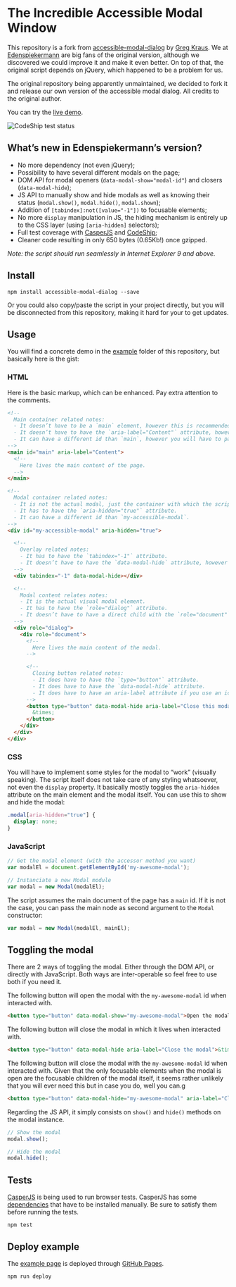 # The Incredible Accessible Modal Window

This repository is a fork from [accessible-modal-dialog](https://github.com/gdkraus/accessible-modal-dialog) by [Greg Kraus](https://github.com/gdkraus). We at [Edenspiekermann](http://edenspiekermann.com) are big fans of the original version, although we discovered we could improve it and make it even better. On top of that, the original script depends on jQuery, which happened to be a problem for us.

The original repository being apparently unmaintained, we decided to fork it and release our own version of the accessible modal dialog. All credits to the original author.

You can try the [live demo](http://edenspiekermann.github.io/accessible-modal-dialog/).

![CodeShip test status](https://codeship.com/projects/7dd06120-b6f8-0133-792c-265d84c132f8/status?branch=master)


## What’s new in Edenspiekermann’s version?

- No more dependency (not even jQuery);
- Possibility to have several different modals on the page;
- DOM API for modal openers (`data-modal-show="modal-id"`) and closers (`data-modal-hide`);
- JS API to manually show and hide modals as well as knowing their status (`modal.show()`, `modal.hide()`, `modal.shown`);
- Addition of `[tabindex]:not([value="-1"])` to focusable elements;
- No more `display` manipulation in JS, the hiding mechanism is entirely up to the CSS layer (using `[aria-hidden]` selectors);
- Full test coverage with [CasperJS](http://casperjs.org) and [CodeShip](https://codeship.com);
- Cleaner code resulting in only 650 bytes (0.65Kb!) once gzipped.

*Note: the script should run seamlessly in Internet Explorer 9 and above.*

## Install

```
npm install accessible-modal-dialog --save
```

Or you could also copy/paste the script in your project directly, but you will be disconnected from this repository, making it hard for your to get updates.

## Usage

You will find a concrete demo in the [example](https://github.com/edenspiekermann/accessible-modal-dialog/tree/master/example) folder of this repository, but basically here is the gist:

### HTML

Here is the basic markup, which can be enhanced. Pay extra attention to the comments.

```html
<!--
  Main container related notes:
  - It doesn’t have to be a `main` element, however this is recommended.
  - It doesn’t have to have the `aria-label="Content"` attribute, however this is recommended.
  - It can have a different id than `main`, however you will have to pass it as a second argument to the Modal instance. See further down.
-->
<main id="main" aria-label="Content">
  <!--
    Here lives the main content of the page.
  -->
</main>

<!--
  Modal container related notes:
  - It is not the actual modal, just the container with which the script interacts.
  - It has to have the `aria-hidden="true"` attribute.
  - It can have a different id than `my-accessible-modal`.
-->
<div id="my-accessible-modal" aria-hidden="true">

  <!--
    Overlay related notes:
    - It has to have the `tabindex="-1"` attribute.
    - It doesn’t have to have the `data-modal-hide` attribute, however this is recommended. It hides the modal when clicking outside of it.
  -->
  <div tabindex="-1" data-modal-hide></div>

  <!--
    Modal content relates notes:
    - It is the actual visual modal element.
    - It has to have the `role="dialog"` attribute.
    - It doesn’t have to have a direct child with the `role="document"`, however this is recommended.
  -->
  <div role="dialog">
    <div role="document">
      <!-- 
        Here lives the main content of the modal.
      -->

      <!--
        Closing button related notes:
        - It does have to have the `type="button"` attribute.
        - It does have to have the `data-modal-hide` attribute.
        - It does have to have an aria-label attribute if you use an icon as content.
      -->
      <button type="button" data-modal-hide aria-label="Close this modal">
        &times;
      </button>
    </div>
  </div>
</div>
```

### CSS

You will have to implement some styles for the modal to “work” (visually speaking). The script itself does not take care of any styling whatsoever, not even the `display` property. It basically mostly toggles the `aria-hidden` attribute on the main element and the modal itself. You can use this to show and hide the modal:

```css
.modal[aria-hidden="true"] {
  display: none;
}
```

### JavaScript

```javascript
// Get the modal element (with the accessor method you want)
var modalEl = document.getElementById('my-awesome-modal');

// Instanciate a new Modal module
var modal = new Modal(modalEl);
```

The script assumes the main document of the page has a `main` id. If it is not the case, you can pass the main node as second argument to the `Modal` constructor:

```javascript
var modal = new Modal(modalEl, mainEl);
```

## Toggling the modal

There are 2 ways of toggling the modal. Either through the DOM API, or directly with JavaScript. Both ways are inter-operable so feel free to use both if you need it.

The following button will open the modal with the `my-awesome-modal` id when interacted with.

```html
<button type="button" data-modal-show="my-awesome-modal">Open the modal</button>
```

The following button will close the modal in which it lives when interacted with.

```html
<button type="button" data-modal-hide aria-label="Close the modal">&times;</button>
```

The following button will close the modal with the `my-awesome-modal` id when interacted with. Given that the only focusable elements when the modal is open are the focusable children of the modal itself, it seems rather unlikely that you will ever need this but in case you do, well you can.g

```html
<button type="button" data-modal-hide="my-awesome-modal" aria-label="Close the modal">&times;</button>
```

Regarding the JS API, it simply consists on `show()` and `hide()` methods on the modal instance.

```javascript
// Show the modal
modal.show();

// Hide the modal
modal.hide();
```

## Tests

[CasperJS](http://casperjs.org) is being used to run browser tests. CasperJS has some [dependencies](http://docs.casperjs.org/en/latest/installation.html#prerequisites) that have to be installed manually. Be sure to satisfy them before running the tests.

```
npm test
```

## Deploy example

The [example page](http://edenspiekermann.github.io/accessible-modal-dialog/) is deployed through [GitHub Pages](https://pages.github.com/). 

```
npm run deploy
```
